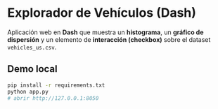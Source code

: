 # Explorador de Vehículos (Dash)

Aplicación web en **Dash** que muestra un **histograma**, un **gráfico de dispersión** y un elemento de **interacción (checkbox)** sobre el dataset `vehicles_us.csv`.

## Demo local
```bash
pip install -r requirements.txt
python app.py
# abrir http://127.0.0.1:8050
